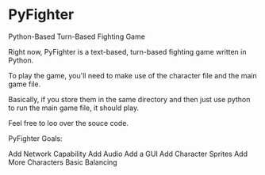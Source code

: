 # PyFighter
Python-Based Turn-Based Fighting Game

Right now, PyFighter is a text-based, turn-based fighting game written in Python.

To play the game, you'll need to make use of the character file and the main game file.

Basically, if you store them in the same directory and then just use python to run the main game file, it should play.

Feel free to loo over the souce code.

PyFighter Goals:

Add Network Capability
Add Audio
Add a GUI
Add Character Sprites
Add More Characters
Basic Balancing
